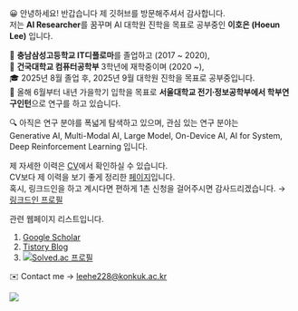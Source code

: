 😀 안녕하세요! 반갑습니다 제 깃허브를 방문해주셔서 감사합니다. <br>
저는 **AI Researcher**를 꿈꾸며 AI 대학원 진학을 목표로 공부중인 **이호은 (Hoeun Lee)** 입니다.

🏫 **충남삼성고등학교 IT디플로마**를 졸업하고 (2017 ~ 2020), <br>
🏢 **건국대학교 컴퓨터공학부** 3학년에 재학중이며 (2020 ~), <br>
🎓 2025년 8월 졸업 후, 2025년 9월 대학원 진학을 목표로 공부중입니다. <br>
🔬 올해 6월부터 내년 가을학기 입학을 목표로 **서울대학교 전기∙정보공학부에서 학부연구인턴**으로 연구를 하고 있습니다.

🔍 아직은 연구 분야를 폭넓게 탐색하고 있으며, 관심 있는 연구 분야는 <br>
Generative AI, Multi-Modal AI, Large Model, On-Device AI, AI for System, Deep Reinforcement Learning 입니다.

제 자세한 이력은 [CV](https://github.com/leehe228/leehe228/blob/main/CV_HoeunLee.pdf)에서 확인하실 수 있습니다. <br>
CV보다 제 이력을 보기 좋게 정리한 [페이지](https://github.com/leehe228/leehe228/blob/main/past_README.md)입니다. <br>
혹시, 링크드인을 하고 계시다면 편하게 1촌 신청을 걸어주시면 감사드리겠습니다. → [링크드인 프로필](www.linkedin.com/in/leehe228)
<br>

관련 웹페이지 리스트입니다.
1. [Google Scholar](https://scholar.google.com/citations?user=8ILu7yEAAAAJ&hl=ko&authuser=1)
2. [Tistory Blog](https://deepdeepit.tistory.com)
3. [![Solved.ac 프로필](http://mazassumnida.wtf/api/mini/generate_badge?boj=leehe228)](https://solved.ac/leehe228)


✉️ Contact me → leehe228@konkuk.ac.kr
<br>

<div>
<a href="https://hits.seeyoufarm.com">
<img src="https://hits.seeyoufarm.com/api/count/incr/badge.svg?url=https%3A%2F%2Fgithub.com%2Fleehe228%2Fhitcounter&count_bg=%2379C83D&title_bg=%23555555&icon=&icon_color=%23E7E7E7&title=hits&edge_flat=false"/></a>
</div>
